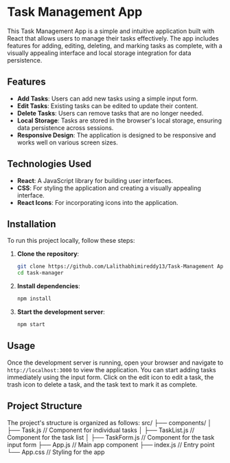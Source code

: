 # Task Management App

This Task Management App is a simple and intuitive application built with React that allows users to manage their tasks effectively. The app includes features for adding, editing, deleting, and marking tasks as complete, with a visually appealing interface and local storage integration for data persistence. 

## Features

- **Add Tasks**: Users can add new tasks using a simple input form.
- **Edit Tasks**: Existing tasks can be edited to update their content.
- **Delete Tasks**: Users can remove tasks that are no longer needed.
- **Local Storage**: Tasks are stored in the browser's local storage, ensuring data persistence across sessions.
- **Responsive Design**: The application is designed to be responsive and works well on various screen sizes.

## Technologies Used

- **React**: A JavaScript library for building user interfaces.
- **CSS**: For styling the application and creating a visually appealing interface.
- **React Icons**: For incorporating icons into the application.

## Installation

To run this project locally, follow these steps:

1. **Clone the repository**:
    ```sh
    git clone https://github.com/Lalithabhimireddy13/Task-Management App.git
    cd task-manager
    ```

2. **Install dependencies**:
    ```sh
    npm install
    ```

3. **Start the development server**:
    ```sh
    npm start
    ```

## Usage

Once the development server is running, open your browser and navigate to `http://localhost:3000` to view the application. You can start adding tasks immediately using the input form. Click on the edit icon to edit a task, the trash icon to delete a task, and the task text to mark it as complete.

## Project Structure

The project's structure is organized as follows:
 src/
├── components/
│ ├── Task.js // Component for individual tasks
│ ├── TaskList.js // Component for the task list
│ ├── TaskForm.js // Component for the task input form
├── App.js // Main app component
├── index.js // Entry point
└── App.css // Styling for the app

